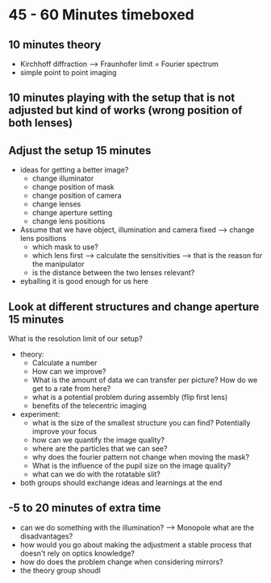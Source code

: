 # 45 - 60 Minutes timeboxed

## 10 minutes theory
* Kirchhoff diffraction --> Fraunhofer limit = Fourier spectrum
* simple point to point imaging
## 10 minutes playing with the setup that is not adjusted but kind of works (wrong position of both lenses)

## Adjust the setup 15 minutes
* ideas for getting a better image?
    * change illuminator
    * change position of mask
    * change position of camera
    * change lenses
    * change aperture setting
    * change lens positions
* Assume that we have object, illumination and camera fixed --> change lens positions
    * which mask to use?
    * which lens first --> calculate the sensitivities --> that is the reason for the manipulator
    * is the distance between the two lenses relevant?
* eyballing it is good enough for us here

## Look at different structures and change aperture 15 minutes
What is the resolution limit of our setup?
* theory:
    * Calculate a number
    * How can we improve?
    * What is the amount of data we can transfer per picture? How do we get to a rate from here?
    * what is a potential problem during assembly (flip first lens)
    * benefits of the telecentric imaging
* experiment:
    * what is the size of the smallest structure you can find? Potentially improve your focus
    * how can we quantify the image quality?
    * where are the particles that we can see?
    * why does the fourier pattern not change when moving the mask?
    * What is the influence of the pupil size on the image quality?
    * what can we do with the rotatable slit?
* both groups should exchange ideas and learnings at the end

## -5 to 20 minutes of extra time
* can we do something with the illumination? --> Monopole what are the disadvantages?
* how would you go about making the adjustment a stable process that doesn't rely on optics knowledge?
* how do does the problem change when considering mirrors?
* the theory group shoudl
